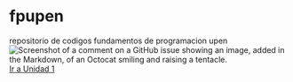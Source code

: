 # fpupen
repositorio de codigos fundamentos de programacion upen
![Screenshot of a comment on a GitHub issue showing an image, added in the Markdown, of an Octocat smiling and raising a tentacle.](https://img.freepik.com/vector-premium/concepto-programacion-desarrollo-software_126283-3047.jpg)
[Ir a Unidad 1](https://github.com/MRsantiago701/INDP/tree/main/U1)
